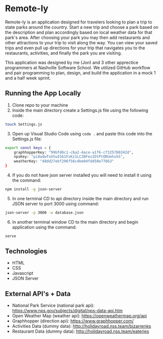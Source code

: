 # Remote-ly

Remote-ly is an application designed for travelers looking to plan a trip to state parks around the country. Start a new trip and choose a park based on the description and plan accordingly based on local weather data for that park's area. After choosing your park you may then add restaurants and other attractions to your trip to visit along the way. You can view your saved trips and even pull up directions for your trip that navigates you to the restaurants, activities, and finally the park you are visiting.

This application was designed by me (Jon) and 3 other apprectice programmers at Nashville Software School. We utilized GitHub workflow and pair programming to plan, design, and build the application in a mock 1 and a half week sprint.

## Running the App Locally

1. Clone repo to your machine
2. Inside the main directory create a Settings.js file using the following code:
``` bash
touch Settings.js
```
3. Open up Visual Studio Code using `code .` and paste this code into the Settings.js file:
``` bash
export const keys = {
	graphhopperKey: "99bfd6c1-cba2-4ace-a1f6-cf325780242d",
	npsKey: "pi8adwTsUtwISb1FxKz1LC2BFesIOtPtORUehzk5",
	weatherKey: "48dd27ebf296f56c4be04fdd50e77663"
}
```
4. If you do not have json server installed you will need to install it using the command: 
``` bash
npm install -g json-server
```
5. In one terminal CD to api directory inside the main directory and run JSON server to port 3000 using command: 
``` bash 
json-server -p 3000 -w database.json
```
6. In another terminal window CD to the main directory and begin application using the command: 
``` bash 
serve
```

## Technologies 
* HTML
* CSS
* Javascript
* JSON Server

## External API's + Data

* National Park Service (national park api): https://www.nps.gov/subjects/digital/nps-data-api.htm
* Open Weather Map (weather api): https://openweathermap.org/api
* Graphhopper (direction api): https://www.graphhopper.com/
* Activities Data (dummy data): http://holidayroad.nss.team/bizarreries
* Restaurant Data (dummy data): http://holidayroad.nss.team/eateries

